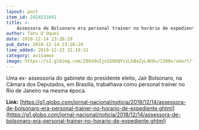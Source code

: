 ```yaml
---
layout: post
item_id: 2424531041
title: >-
    Assessora de Bolsonaro era personal trainer no horário de expediente
author: Tatu D'Oquei
date: 2018-12-14 23:26:29
pub_date: 2018-12-14 23:26:29
time_added: 2019-12-23 21:19:31
category: avisamos
image: https://s2.glbimg.com/Z8GVdnIjnIG9bQYzzLhBaZyL4K0=/1200x/smart/filters:cover():strip_icc()/s04.video.glbimg.com/x720/7235567.jpg
---
```


Uma ex- assessoria do gabinete do presidente eleito, Jair Bolsonaro, na Câmara dos Deputados, em Brasília, trabalhava como personal trainer no Rio de Janeiro na mesma época.

**Link:** [https://g1.globo.com/jornal-nacional/noticia/2018/12/14/assessora-de-bolsonaro-era-personal-trainer-no-horario-de-expediente.ghtml](https://g1.globo.com/jornal-nacional/noticia/2018/12/14/assessora-de-bolsonaro-era-personal-trainer-no-horario-de-expediente.ghtml)

